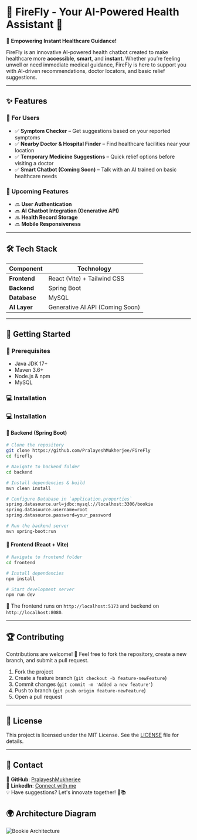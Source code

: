 # 🤖 FireFly - Your AI-Powered Health Assistant 💊

🚀 **Empowering Instant Healthcare Guidance!**

FireFly is an innovative AI-powered health chatbot created to make healthcare more **accessible**, **smart**, and **instant**. Whether you’re feeling unwell or need immediate medical guidance, FireFly is here to support you with AI-driven recommendations, doctor locators, and basic relief suggestions.

---

## ✨ Features

### 🔹 For Users
- ✅ **Symptom Checker** – Get suggestions based on your reported symptoms
- ✅ **Nearby Doctor & Hospital Finder** – Find healthcare facilities near your location
- ✅ **Temporary Medicine Suggestions** – Quick relief options before visiting a doctor
- ✅ **Smart Chatbot (Coming Soon)** – Talk with an AI trained on basic healthcare needs

### 🚀 Upcoming Features
- 🔜 **User Authentication**
- 🔜 **AI Chatbot Integration (Generative API)**
- 🔜 **Health Record Storage**
- 🔜 **Mobile Responsiveness**

---

## 🛠 Tech Stack

| Component     | Technology                |
|---------------|----------------------------|
| **Frontend**  | React (Vite) + Tailwind CSS |
| **Backend**   | Spring Boot                |
| **Database**  | MySQL                      |
| **AI Layer**  | Generative AI API (Coming Soon) |

---

## 🚀 Getting Started

### 🔧 Prerequisites
- Java JDK 17+
- Maven 3.6+
- Node.js & npm
- MySQL

### 💻 Installation

### 💻 Installation

#### 🔹 Backend (Spring Boot)
```bash
# Clone the repository
git clone https://github.com/PralayeshMukherjee/FireFly
cd firefly

# Navigate to backend folder
cd backend

# Install dependencies & build
mvn clean install

# Configure Database in `application.properties`
spring.datasource.url=jdbc:mysql://localhost:3306/bookie
spring.datasource.username=root
spring.datasource.password=your_password

# Run the backend server
mvn spring-boot:run
```

#### 🔹 Frontend (React + Vite)
```bash
# Navigate to frontend folder
cd frontend

# Install dependencies
npm install

# Start development server
npm run dev
```

📌 The frontend runs on `http://localhost:5173` and backend on `http://localhost:8080`.

---

## 🏆 Contributing

Contributions are welcome! 🎉 Feel free to fork the repository, create a new branch, and submit a pull request.

1. Fork the project
2. Create a feature branch (`git checkout -b feature-newFeature`)
3. Commit changes (`git commit -m 'Added a new feature'`)
4. Push to branch (`git push origin feature-newFeature`)
5. Open a pull request

---

## 📝 License
This project is licensed under the MIT License. See the [LICENSE](LICENSE) file for details.

---

## 📩 Contact
🔗 **GitHub**: [PralayeshMukherjee](https://github.com/PralayeshMukherjee)  
🔗 **LinkedIn**: [Connect with me](https://www.linkedin.com/in/pralayesh-mukherjee-756a8b276/)  
💡 Have suggestions? Let's innovate together! 🚀📚

## 🌍 Architecture Diagram

![Bookie Architecture](diagram(1).png)

